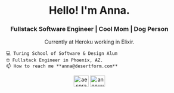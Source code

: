 <h1 align="center">Hello! I'm Anna.</h1>
<h3 align="center">Fullstack Software Engineer | Cool Mom | Dog Person</h3>
<p align="center">Currently at Heroku working in Elixir.</p>


        💻 Turing School of Software & Design Alum
        🤓 Fullstack Engineer in Phoenix, AZ.
        📫 How to reach me **anna@desertform.com** 

<p align="center">
<a href="https://linkedin.com/in/aesprague" target="blank"><img align="center" src="https://raw.githubusercontent.com/rahuldkjain/github-profile-readme-generator/master/src/images/icons/Social/linked-in-alt.svg" alt="aesprague" height="30" width="40" /></a>
<a href="https://instagram.com/annnuuuh" target="blank"><img align="center" src="https://raw.githubusercontent.com/rahuldkjain/github-profile-readme-generator/master/src/images/icons/Social/instagram.svg" alt="annnuuuh" height="30" width="40" /></a>
</p>
